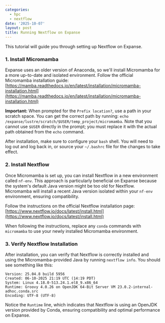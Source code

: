 ```yaml
---
categories:
  - hpc
  - nextflow
date: '2025-10-07'
layout: post
title: Running Nextflow on Expanse
---
```


This tutorial will guide you through setting up Nextflow on Expanse.

### 1. Install Micromamba

Expanse uses an older version of Anaconda, so we'll install Micromamba for a more up-to-date and isolated environment. Follow the official Micromamba installation guide: [https://mamba.readthedocs.io/en/latest/installation/micromamba-installation.html](https://mamba.readthedocs.io/en/latest/installation/micromamba-installation.html)

**Important:** When prompted for the `Prefix location?`, use a path in your scratch space. You can get the correct path by running: `echo /expanse/lustre/scratch/$USER/temp_project/micromamba`. Note that you cannot use `$USER` directly in the prompt; you must replace it with the actual path obtained from the `echo` command.

After installation, make sure to configure your `bash` shell. You will need to log out and log back in, or source your `~/.bashrc` file for the changes to take effect.

### 2. Install Nextflow

Once Micromamba is set up, you can install Nextflow in a new environment called `nf-env`. This approach is particularly beneficial on Expanse because the system's default Java version might be too old for Nextflow. Micromamba will install a recent Java version isolated within your `nf-env` environment, ensuring compatibility.

Follow the instructions on the official Nextflow installation page: [https://www.nextflow.io/docs/latest/install.html](https://www.nextflow.io/docs/latest/install.html)

When following the instructions, replace any `conda` commands with `micromamba` to use your newly installed Micromamba environment.

### 3. Verify Nextflow Installation

After installation, you can verify that Nextflow is correctly installed and using the Micromamba-provided Java by running `nextflow info`. You should see something like this:

```
Version: 25.04.8 build 5956
Created: 06-10-2025 21:19 UTC (14:19 PDT)
System: Linux 4.18.0-513.24.1.el8_9.x86_64
Runtime: Groovy 4.0.26 on OpenJDK 64-Bit Server VM 23.0.2-internal-adhoc.conda.src
Encoding: UTF-8 (UTF-8)
```

Notice the `Runtime` line, which indicates that Nextflow is using an OpenJDK version provided by Conda, ensuring compatibility and optimal performance on Expanse.